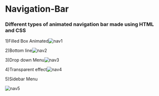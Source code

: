 # Navigation-Bar

### Different types of animated navigation bar made using HTML and CSS

1)Filled Box Animated![nav1](https://github.com/komal-agarwal5/Navigation-Bar/assets/122633300/b2d9fa96-cb0c-4b7f-b9bc-a904acab3f38)

2)Bottom line![nav2](https://github.com/komal-agarwal5/Navigation-Bar/assets/122633300/90880470-3399-4ec3-959a-e322b590689d)

3)Drop down Menu![nav3](https://github.com/komal-agarwal5/Navigation-Bar/assets/122633300/eca81ee3-8254-4e25-8a33-347858eabbb5)

4)Transparent effect![nav4](https://github.com/komal-agarwal5/Navigation-Bar/assets/122633300/23024148-8958-44e6-8c7b-81f570f81799)

5)Sidebar Menu

![nav5](https://github.com/komal-agarwal5/Navigation-Bar/assets/122633300/d560d752-e067-4321-8869-f555648f31a1)
